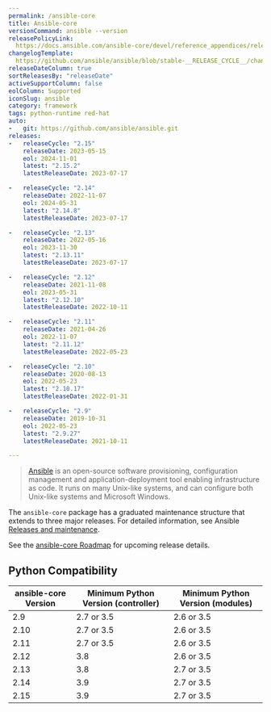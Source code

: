 ```yaml
---
permalink: /ansible-core
title: Ansible-core
versionCommand: ansible --version
releasePolicyLink: 
  https://docs.ansible.com/ansible-core/devel/reference_appendices/release_and_maintenance.html
changelogTemplate: 
  https://github.com/ansible/ansible/blob/stable-__RELEASE_CYCLE__/changelogs/CHANGELOG-v__RELEASE_CYCLE__.rst
releaseDateColumn: true
sortReleasesBy: "releaseDate"
activeSupportColumn: false
eolColumn: Supported
iconSlug: ansible
category: framework
tags: python-runtime red-hat
auto:
-   git: https://github.com/ansible/ansible.git
releases:
-   releaseCycle: "2.15"
    releaseDate: 2023-05-15
    eol: 2024-11-01
    latest: "2.15.2"
    latestReleaseDate: 2023-07-17

-   releaseCycle: "2.14"
    releaseDate: 2022-11-07
    eol: 2024-05-31
    latest: "2.14.8"
    latestReleaseDate: 2023-07-17

-   releaseCycle: "2.13"
    releaseDate: 2022-05-16
    eol: 2023-11-30
    latest: "2.13.11"
    latestReleaseDate: 2023-07-17

-   releaseCycle: "2.12"
    releaseDate: 2021-11-08
    eol: 2023-05-31
    latest: "2.12.10"
    latestReleaseDate: 2022-10-11

-   releaseCycle: "2.11"
    releaseDate: 2021-04-26
    eol: 2022-11-07
    latest: "2.11.12"
    latestReleaseDate: 2022-05-23

-   releaseCycle: "2.10"
    releaseDate: 2020-08-13
    eol: 2022-05-23
    latest: "2.10.17"
    latestReleaseDate: 2022-01-31

-   releaseCycle: "2.9"
    releaseDate: 2019-10-31
    eol: 2022-05-23
    latest: "2.9.27"
    latestReleaseDate: 2021-10-11

---
```


> [Ansible](https://www.ansible.com/) is an open-source software provisioning, configuration management and application-deployment tool enabling infrastructure as code. It runs on many Unix-like systems, and can configure both Unix-like systems and Microsoft Windows.

The `ansible-core` package has a graduated maintenance structure that extends to three major releases. For detailed information, see Ansible [Releases and maintenance][maintenance].

See the [ansible-core Roadmap][roadmap] for upcoming release details.

[roadmap]: https://docs.ansible.com/ansible-core/devel/roadmap/ansible_core_roadmap_index.html
[maintenance]: https://docs.ansible.com/ansible/devel/reference_appendices/release_and_maintenance.html

## Python Compatibility

| ansible-core Version | Minimum Python Version (controller) | Minimum Python Version (modules) |
|----------------------|-------------------------------------|----------------------------------|
| 2.9                  | 2.7 or 3.5                          | 2.6 or 3.5                       |
| 2.10                 | 2.7 or 3.5                          | 2.6 or 3.5                       |
| 2.11                 | 2.7 or 3.5                          | 2.6 or 3.5                       |
| 2.12                 | 3.8                                 | 2.6 or 3.5                       |
| 2.13                 | 3.8                                 | 2.7 or 3.5                       |
| 2.14                 | 3.9                                 | 2.7 or 3.5                       |
| 2.15                 | 3.9                                 | 2.7 or 3.5                       |
